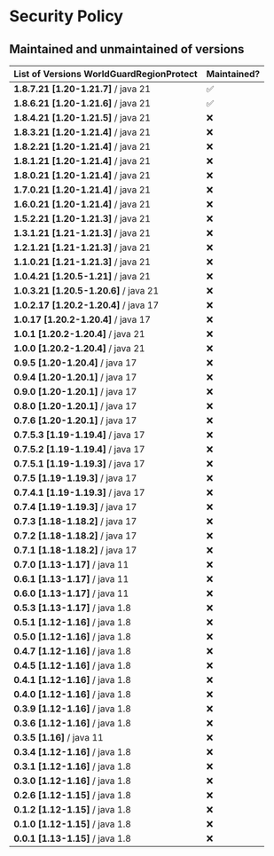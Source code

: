 # Security Policy

## Maintained and unmaintained of versions
| List of Versions WorldGuardRegionProtect | Maintained?        |
|------------------------------------------|--------------------|
| **1.8.7.21 [1.20-1.21.7]** / java 21     | :white_check_mark: |
| **1.8.6.21 [1.20-1.21.6]** / java 21     | :white_check_mark: |
| **1.8.4.21 [1.20-1.21.5]** / java 21     | :x:                |
| **1.8.3.21 [1.20-1.21.4]** / java 21     | :x:                |
| **1.8.2.21 [1.20-1.21.4]** / java 21     | :x:                |
| **1.8.1.21 [1.20-1.21.4]** / java 21     | :x:                |
| **1.8.0.21 [1.20-1.21.4]** / java 21     | :x:                |
| **1.7.0.21 [1.20-1.21.4]** / java 21     | :x:                |
| **1.6.0.21 [1.20-1.21.4]** / java 21     | :x:                |
| **1.5.2.21 [1.20-1.21.3]** / java 21     | :x:                |
| **1.3.1.21 [1.21-1.21.3]** / java 21     | :x:                |
| **1.2.1.21 [1.21-1.21.3]** / java 21     | :x:                |
| **1.1.0.21 [1.21-1.21.3]** / java 21     | :x:                |
| **1.0.4.21 [1.20.5-1.21]** / java 21     | :x:                |
| **1.0.3.21 [1.20.5-1.20.6]** / java 21   | :x:                |
| **1.0.2.17 [1.20.2-1.20.4]** / java 17   | :x:                |
| **1.0.17 [1.20.2-1.20.4]** / java 17     | :x:                |
| **1.0.1 [1.20.2-1.20.4]** / java 21      | :x:                |
| **1.0.0 [1.20.2-1.20.4]** / java 21      | :x:                |
| **0.9.5 [1.20-1.20.4]** / java 17        | :x:                |
| **0.9.4 [1.20-1.20.1]** / java 17        | :x:                |
| **0.9.0 [1.20-1.20.1]** / java 17        | :x:                |
| **0.8.0 [1.20-1.20.1]** / java 17        | :x:                |
| **0.7.6 [1.20-1.20.1]** / java 17        | :x:                |
| **0.7.5.3 [1.19-1.19.4]** / java 17      | :x:                |
| **0.7.5.2 [1.19-1.19.4]** / java 17      | :x:                |
| **0.7.5.1 [1.19-1.19.3]** / java 17      | :x:                |
| **0.7.5 [1.19-1.19.3]** / java 17        | :x:                |
| **0.7.4.1 [1.19-1.19.3]** / java 17      | :x:                |
| **0.7.4 [1.19-1.19.3]** / java 17        | :x:                |
| **0.7.3 [1.18-1.18.2]** / java 17        | :x:                |
| **0.7.2 [1.18-1.18.2]** / java 17        | :x:                |
| **0.7.1 [1.18-1.18.2]** / java 17        | :x:                |
| **0.7.0 [1.13-1.17]** / java 11          | :x:                |
| **0.6.1 [1.13-1.17]** / java 11          | :x:                |
| **0.6.0 [1.13-1.17]** / java 11          | :x:                |
| **0.5.3 [1.13-1.17]** / java 1.8         | :x:                |
| **0.5.1 [1.12-1.16]** / java 1.8         | :x:                |
| **0.5.0 [1.12-1.16]** / java 1.8         | :x:                |
| **0.4.7 [1.12-1.16]** / java 1.8         | :x:                |
| **0.4.5 [1.12-1.16]** / java 1.8         | :x:                |
| **0.4.1 [1.12-1.16]** / java 1.8         | :x:                |
| **0.4.0 [1.12-1.16]** / java 1.8         | :x:                |
| **0.3.9 [1.12-1.16]** / java 1.8         | :x:                |
| **0.3.6 [1.12-1.16]** / java 1.8         | :x:                |
| **0.3.5 [1.16]**      / java 11          | :x:                |
| **0.3.4 [1.12-1.16]** / java 1.8         | :x:                |
| **0.3.1 [1.12-1.16]** / java 1.8         | :x:                |
| **0.3.0 [1.12-1.16]** / java 1.8         | :x:                |
| **0.2.6 [1.12-1.15]** / java 1.8         | :x:                |
| **0.1.2 [1.12-1.15]** / java 1.8         | :x:                |
| **0.1.0 [1.12-1.15]** / java 1.8         | :x:                |
| **0.0.1 [1.13-1.15]** / java 1.8         | :x:                |
